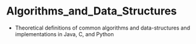 # Algorithms_and_Data_Structures
- Theoretical definitions of common algorithms and data-structures and implementations in Java, C, and Python
